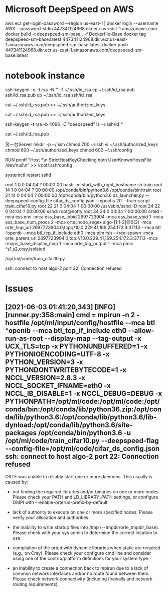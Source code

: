 # Microsoft DeepSpeed on AWS

aws ecr get-login-password --region us-east-1 | docker login --username AWS --password-stdin 447341124968.dkr.ecr.us-east-1.amazonaws.com
docker build -t deepspeed-sm-base . -f Dockerfile-Base
docker tag deepspeed-sm-base:latest 447341124968.dkr.ecr.us-east-1.amazonaws.com/deepspeed-sm-base:latest
docker push 447341124968.dkr.ecr.us-east-1.amazonaws.com/deepspeed-sm-base:latest

# notebook instance
ssh-keygen -q -t rsa -N '' -f ~/.ssh/id_rsa
cp ~/.ssh/id_rsa.pub ssh/id_rsa.pub
cp ~/.ssh/id_rsa ssh/id_rsa


cat ~/.ssh/id_rsa.pub >> ~/.ssh/authorized_keys


cat ~/.ssh/id_rsa.pub >> ~/.ssh/authorized_keys


ssh-keygen -t rsa -b 4096 -C "deepspeed"
ls ~/.ssh/id_*

cat ~/.ssh/id_rsa.pub

另一台Server
mkdir -p ~/.ssh
chmod 700 ~/.ssh
vi ~/.ssh/authorized_keys
chmod 600 ~/.ssh/authorized_keys
chmod 600 ~/.ssh/config


RUN printf "Host *\n  StrictHostKeyChecking no\n  UserKnownHostsFile /dev/null\n" >> /root/.ssh/config


systemctl restart sshd

root         1     0  0 04:04 ?        00:00:00 bash -m start_with_right_hostname.sh train
root        14     1  0 04:04 ?        00:00:00 /opt/conda/bin/python3.6 /opt/conda/bin/train
root        21    14  0 04:04 ?        00:00:00 /opt/conda/bin/python3.6 ds_launcher.py --deepspeed-config-file cifar_ds_config.json --epochs 20 --train-script train_cifar10.py
root        22    21  0 04:04 ?        00:00:00 /usr/sbin/sshd -D
root        24    22  0 04:04 ?        00:00:00 sshd: root@notty
root        34    24  0 04:04 ?        00:00:00 orted -mca ess env -mca ess_base_jobid 2697723904 -mca ess_base_vpid 1 -mca ess_base_num_procs 2 -mca orte_node_regex algo-[1:1-2]@0(2) -mca orte_hnp_uri 2697723904.0;tcp://10.0.229.41,169.254.172.3:37113 --mca btl ^openib --mca btl_tcp_if_include eth0 -mca plm rsh --tree-spawn -mca orte_parent_uri 2697723904.0;tcp://10.0.229.41,169.254.172.3:37113 -mca rmaps_base_display_map 1 -mca orte_tag_output 1 -mca pmix ^s1,s2,cray,isolated


/opt/ml/code/train_cifar10.py

ssh: connect to host algo-2 port 22: Connection refused


# Issues
[2021-06-03 01:41:20,343] [INFO] [runner.py:358:main] cmd = mpirun -n 2 -hostfile /opt/ml/input/config/hostfile --mca btl ^openib --mca btl_tcp_if_include eth0 --allow-run-as-root --display-map --tag-output -x UCX_TLS=tcp -x PYTHONUNBUFFERED=1 -x PYTHONIOENCODING=UTF-8 -x PYTHON_VERSION=3 -x PYTHONDONTWRITEBYTECODE=1 -x NCCL_VERSION=2.8.3 -x NCCL_SOCKET_IFNAME=eth0 -x NCCL_IB_DISABLE=1 -x NCCL_DEBUG=DEBUG -x PYTHONPATH=/opt/ml/code:/opt/ml/code:/opt/conda/bin:/opt/conda/lib/python36.zip:/opt/conda/lib/python3.6:/opt/conda/lib/python3.6/lib-dynload:/opt/conda/lib/python3.6/site-packages /opt/conda/bin/python3.6 -u /opt/ml/code/train_cifar10.py --deepspeed-flag --config-file=/opt/ml/code/cifar_ds_config.json
ssh: connect to host algo-2 port 22: Connection refused
--------------------------------------------------------------------------
ORTE was unable to reliably start one or more daemons.
This usually is caused by:

* not finding the required libraries and/or binaries on
one or more nodes. Please check your PATH and LD_LIBRARY_PATH
settings, or configure OMPI with --enable-orterun-prefix-by-default

* lack of authority to execute on one or more specified nodes.
Please verify your allocation and authorities.

* the inability to write startup files into /tmp (--tmpdir/orte_tmpdir_base).
Please check with your sys admin to determine the correct location to use.

*  compilation of the orted with dynamic libraries when static are required
(e.g., on Cray). Please check your configure cmd line and consider using
one of the contrib/platform definitions for your system type.

* an inability to create a connection back to mpirun due to a
lack of common network interfaces and/or no route found between
them. Please check network connectivity (including firewalls
and network routing requirements).
  

